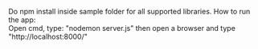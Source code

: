 Do npm install inside sample folder for all supported libraries.
How to run the app:<br>
  Open cmd, type: "nodemon server.js"
  then open a browser and type "http://localhost:8000/"
